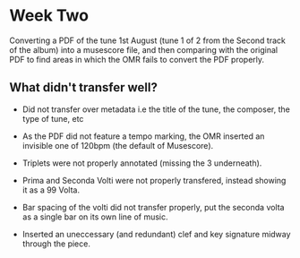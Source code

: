 # Week Two
Converting a PDF of the tune 1st August (tune 1 of 2 from the Second track of the album) into a musescore file, and then comparing with the original PDF to find areas in which the OMR fails to convert the PDF properly.

## What didn't transfer well?
- Did not transfer over metadata i.e the title of the tune, the composer, the type of tune, etc

- As the PDF did not feature a tempo marking, the OMR inserted an invisible one of 120bpm (the default of Musescore).

- Triplets were not properly annotated (missing the 3 underneath).

- Prima and Seconda Volti were not properly transfered, instead showing it as a 99 Volta.

- Bar spacing of the volti did not transfer properly, put the seconda volta as a single bar on its own line of music.

- Inserted an uneccessary (and redundant) clef and key signature midway through the piece.
